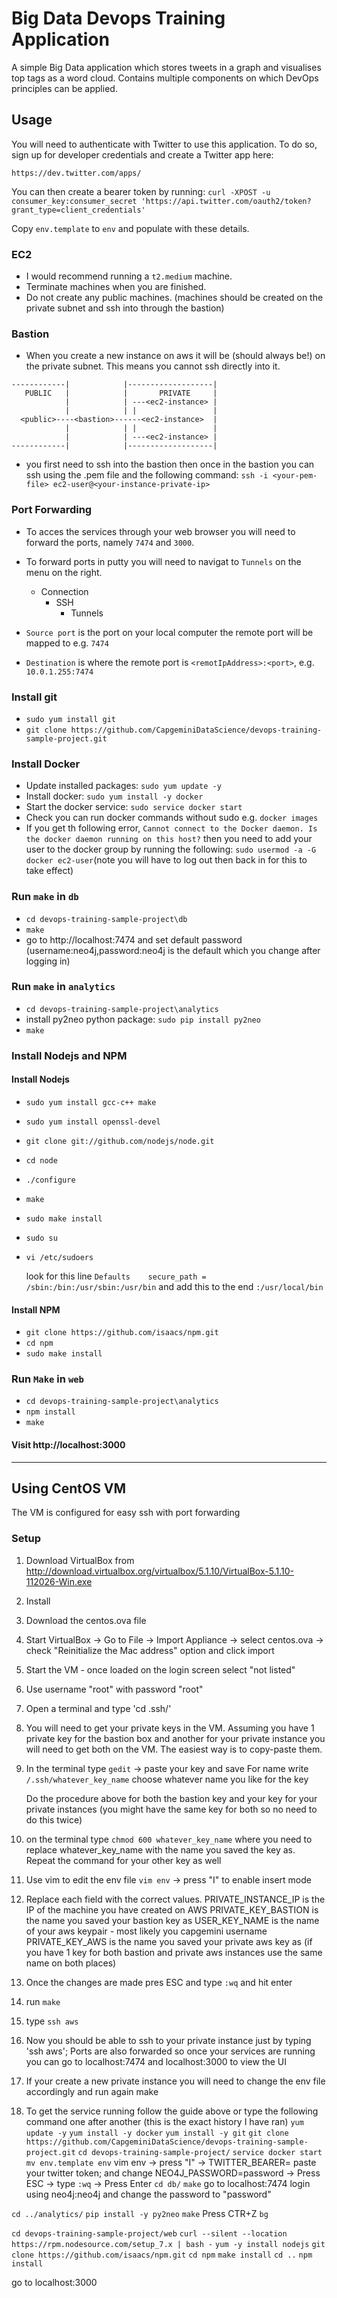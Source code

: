 # Big Data Devops Training Application


A simple Big Data application which stores tweets in a graph and visualises top tags as a word cloud. Contains multiple components on which DevOps principles can be applied.

## Usage

You will need to authenticate with Twitter to use this application. To do
so, sign up for developer credentials and create a Twitter app here:

	https://dev.twitter.com/apps/

You can then create a bearer token by running:
`curl -XPOST -u consumer_key:consumer_secret 'https://api.twitter.com/oauth2/token?grant_type=client_credentials'`

Copy `env.template` to `env` and populate with these details.

### EC2
* I would recommend running a `t2.medium` machine.
* Terminate machines when you are finished.
* Do not create any public machines. (machines should be created on the private subnet and ssh into through the bastion)

### Bastion
* When you create a new instance on aws it will be (should always be!) on the private subnet. This means you cannot ssh directly into it.
```
------------|            |-------------------|
   PUBLIC   |            |       PRIVATE     |
        	|			 | ---<ec2-instance> |
			|			 | |                 |
  <public>----<bastion>------<ec2-instance>  |
			|			 | |                 |
			|			 | ---<ec2-instance> |
------------|            |-------------------|
```
  
* you first need to ssh into the bastion then once in the bastion you can ssh using the .pem file and the following 
  command: `ssh -i <your-pem-file> ec2-user@<your-instance-private-ip>`

### Port Forwarding
* To acces the services through your web browser you will need to forward the ports, namely `7474` and `3000`.
* To forward ports in putty you will need to navigat to `Tunnels` on the menu on the right.

	* Connection
		* SSH
			* Tunnels

* `Source port` is the port on your local computer the remote port will be mapped to e.g. `7474`
* `Destination` is where the remote port is `<remotIpAddress>:<port>`, e.g. `10.0.1.255:7474`

### Install git
* `sudo yum install git`
* `git clone https://github.com/CapgeminiDataScience/devops-training-sample-project.git`

### Install Docker
* Update installed packages: `sudo yum update -y`
* Install docker: `sudo yum install -y docker`
* Start the docker service: `sudo service docker start`
* Check you can run docker commands without sudo e.g. `docker images`
* If you get th following error, `Cannot connect to the Docker daemon. Is the docker daemon running on this host?` then you need
to add your user to the docker group by running the following:
`sudo usermod -a -G docker ec2-user`(note you will have to log out then back in for this to take effect)

### Run `make` in `db`
* `cd devops-training-sample-project\db`
* `make`
* go to http://localhost:7474 and set default password (username:neo4j,password:neo4j is the default which you change after logging in)

### Run `make` in `analytics`
* `cd devops-training-sample-project\analytics`
* install py2neo python package: `sudo pip install py2neo`
* `make`

### Install Nodejs and NPM
#### Install Nodejs
* `sudo yum install gcc-c++ make`
* `sudo yum install openssl-devel`
* `git clone git://github.com/nodejs/node.git`
* `cd node`
* `./configure`
* `make`
* `sudo make install`
* `sudo su`
* `vi /etc/sudoers`
  
  look for this line `Defaults    secure_path = /sbin:/bin:/usr/sbin:/usr/bin` and add this to the end `:/usr/local/bin`

#### Install NPM
* `git clone https://github.com/isaacs/npm.git`
* `cd npm`
* `sudo make install`

### Run `Make` in `web`
* `cd devops-training-sample-project\analytics`
* `npm install`
* `make`

#### Visit http://localhost:3000

------------------------------------------------------------------------

## Using CentOS VM

The VM is configured for easy ssh with port forwarding
### Setup
1. Download VirtualBox from http://download.virtualbox.org/virtualbox/5.1.10/VirtualBox-5.1.10-112026-Win.exe
2. Install
3. Download the centos.ova file
4. Start VirtualBox
  -> Go to File -> Import Appliance -> select centos.ova
  -> check "Reinitialize the Mac address" option and click import
5. Start the VM - once loaded on the login screen select "not listed"
6. Use username "root" with password "root"
7. Open a terminal and type
'cd .ssh/'
8. You will need to get your private keys in the VM. Assuming you have 1 private
key for the bastion box and another for your private instance you will need
to get both on the VM. The easiest way is to copy-paste them.
9. In the terminal type `gedit` -> paste your key and save
   For name write `/.ssh/whatever_key_name` choose whatever name you like for the key

   Do the procedure above for both the bastion key and your key for your private instances
   (you might have the same key for both so no need to do this twice)

10. on the terminal type `chmod 600 whatever_key_name` where you need to replace
    whatever_key_name with the name you saved the key as. Repeat the command for your other key as well

11. Use vim to edit the env file `vim env` -> press "I" to enable insert mode
12. Replace each field with the correct values.
    PRIVATE_INSTANCE_IP is the IP of the machine you have created on AWS
    PRIVATE_KEY_BASTION is the name you saved your bastion key as
    USER_KEY_NAME is the name of your aws keypair - most likely you capgemini username
    PRIVATE_KEY_AWS is the name you saved your private aws key as
    (if you have 1 key for both bastion and private aws instances use the same name on both places)

13. Once the changes are made pres ESC and type `:wq` and hit enter
14. run `make`
15. type `ssh aws`
16. Now you should be able to ssh to your private instance just by typing 'ssh aws'; Ports are also forwarded
    so once your services are running you can go to localhost:7474 and localhost:3000 to view the UI

17. If your create a new private instance you will need to change the env file accordingly and run again make
18. To get the service running follow the guide above or type the following command one after another (this is the exact history I have ran)
`yum update -y`
`yum install -y docker`
`yum install -y git`
`git clone https://github.com/CapgeminiDataScience/devops-training-sample-project.git`
`cd devops-training-sample-project/`
`service docker start`
`mv env.template env`
vim env -> press "I" -> TWITTER_BEARER= paste your twitter token; and change NEO4J_PASSWORD=password
-> Press ESC -> type `:wq` -> Press Enter
`cd db/`
`make`
go to localhost:7474 login using neo4j:neo4j and change the password to "password"

`cd ../analytics/`
`pip install -y py2neo`
`make`
Press CTR+Z
`bg`

`cd devops-training-sample-project/web`
`curl --silent --location https://rpm.nodesource.com/setup_7.x | bash -`
`yum -y install nodejs`
`git clone https://github.com/isaacs/npm.git`
`cd npm`
`make install`
`cd ..`
`npm install`

go to localhost:3000


